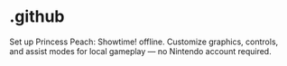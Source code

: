 # .github
Set up Princess Peach: Showtime! offline. Customize graphics, controls, and assist modes for local gameplay — no Nintendo account required.
